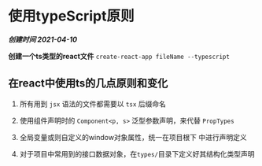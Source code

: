 # 使用typeScript原则
***创建时间 2021-04-10***

**创建一个ts类型的react文件**
`create-react-app fileName --typescript`

## 在react中使用ts的几点原则和变化
1. 所有用到 `jsx` 语法的文件都需要以 `tsx` 后缀命名

2. 使用组件声明时的 `Component<p, s>` 泛型参数声明，来代替 `PropTypes`

3. 全局变量或则自定义的window对象属性，统一在项目根下 中进行声明定义

4. 对于项目中常用到的接口数据对象，在`types/`目录下定义好其结构化类型声明






